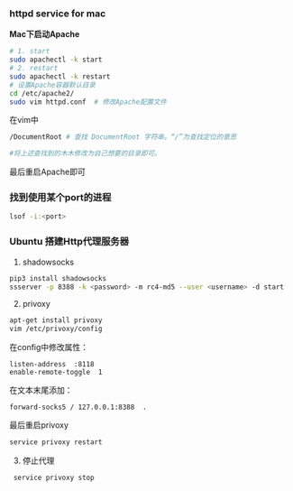 ### httpd service for mac
**Mac下启动Apache**  
```bash
# 1. start
sudo apachectl -k start
# 2. restart
sudo apachectl -k restart
# 设置Apache容器默认目录
cd /etc/apache2/
sudo vim httpd.conf  # 修改Apache配置文件
```
在vim中
```bash
/DocumentRoot # 查找 DocumentRoot 字符串。“/”为查找定位的意思

#将上述查找到的木木修改为自己想要的目录即可。
```
最后重启Apache即可

### 找到使用某个port的进程
```bash
lsof -i:<port>
```

### Ubuntu 搭建Http代理服务器
1. shadowsocks
```bash
pip3 install shadowsocks
ssserver -p 8388 -k <password> -m rc4-md5 --user <username> -d start  
```
2. privoxy
```bash
apt-get install privoxy
vim /etc/privoxy/config  
```
在config中修改属性：
```vim
listen-address  :8118
enable-remote-toggle  1
```
在文本末尾添加：
```vim
forward-socks5 / 127.0.0.1:8388  .
```
最后重启privoxy
```bash
service privoxy restart  
```
3. 停止代理
```bash
 service privoxy stop
 ```


 